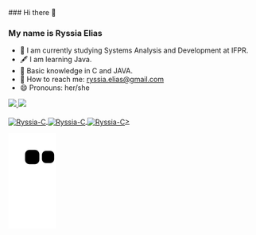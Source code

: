 <div>
  ### Hi there 👋

  ### My name is Ryssia Elias

  - 📕 I am currently studying Systems Analysis and Development at IFPR.
  - 🖋 I am learning Java.
  - 🎨 Basic knowledge in C and JAVA.
  - 📧 How to reach me: ryssia.elias@gmail.com
  - 😄 Pronouns: her/she

 </div>
 
 <div>
  <a href="https://github.com/Ryssia">
  <img height="150em" src="https://github-readme-stats.vercel.app/api?username=Ryssia&show_icons=true&theme=radical&include_all_commits=true&count_private=true"/>
  <img height="150em" src="https://github-readme-stats.vercel.app/api/top-langs/?username=Ryssia&layout=compact&langs_count=7&theme=radical"/>
 </div>
 
 
 <div  style="display-flex" style="margin-bottom: 2rem" ><br>
  <img align="center" alt="Ryssia-C" height="50" widith="60" src="https://cdn.jsdelivr.net/gh/devicons/devicon/icons/c/c-original.svg" />
  <img align="center" alt="Ryssia-C" height="50" widith="60" src="https://cdn.jsdelivr.net/gh/devicons/devicon/icons/vscode/vscode-original.svg" />
  <img align="center" alt="Ryssia-C" height="50" widith="60" <i class="devicon-java-plain-wordmark"></i>>


 </div>
 
![Snake animation](https://github.com/Ryssia/Ryssia/blob/output/github-contribution-grid-snake.svg)


<!--
**MatHennel/MatHennel** is a ✨ _special_ ✨ repository because its `README.md` (this file) appears on your GitHub profile.

Here are some ideas to get you started:

- 🔭 I’m currently working on ...
- 🌱 I’m currently learning ...
- 👯 I’m looking to collaborate on ...
- 🤔 I’m looking for help with ...
- 💬 Ask me about ...
- 📫 How to reach me: ...
- 😄 Pronouns: ...
- ⚡ Fun fact: ...
-->
